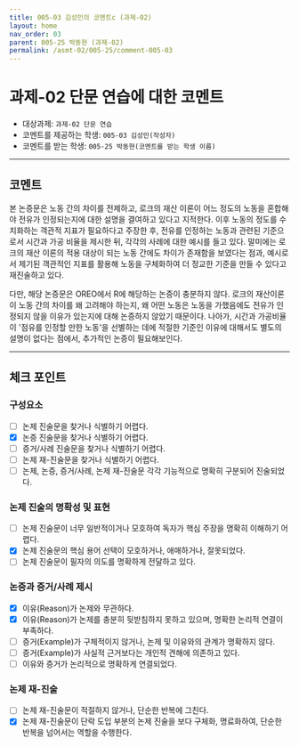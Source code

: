 ```yaml
---
title: 005-03 김성민의 코멘트c (과제-02) 
layout: home
nav_order: 03
parent: 005-25 박동현 (과제-02)
permalink: /asmt-02/005-25/comment-005-03
---
```


# 과제-02 단문 연습에 대한 코멘트

- 대상과제: `과제-02 단문 연습`
- 코멘트를 제공하는 학생: `005-03 김성민(작성자)` 
- 코멘트를 받는 학생: `005-25 박동현(코멘트를 받는 학생 이름)` 

---

## 코멘트

본 논증문은 노동 간의 차이를 전제하고, 로크의 재산 이론이 어느 정도의 노동을 혼합해야 전유가 인정되는지에 대한 설명을 결여하고 있다고 지적한다. 이후 노동의 정도를 수치화하는 객관적 지표가 필요하다고 주장한 후, 전유를 인정하는 노동과 관련된 기준으로서 시간과 가공 비율을 제시한 뒤, 각각의 사례에 대한 예시를 들고 있다. 말미에는 로크의 재산 이론의 적용 대상이 되는 노동 간에도 차이가 존재함을 보였다는 점과, 예시로서 제기된 객관적인 지표를 활용해 노동을 구체화하여 더 정교한 기준을 만들 수 있다고 재진술하고 있다.  

다만, 해당 논증문은 OREO에서 R에 해당하는 논증이 충분하지 않다. 로크의 재산이론이 노동 간의 차이를 왜 고려해야 하는지, 왜 어떤 노동은 노동을 가했음에도 전유가 인정되지 않을 이유가 있는지에 대해 논증하지 않았기 때문이다. 나아가, 시간과 가공비율이 '점유를 인정할 만한 노동'을 선별하는 데에 적절한 기준인 이유에 대해서도 별도의 설명이 없다는 점에서, 추가적인 논증이 필요해보인다.


---

## 체크 포인트

### **구성요소**
- [ ] 논제 진술문을 찾거나 식별하기 어렵다.
- [x] 논증 진술문을 찾거나 식별하기 어렵다.
- [ ] 증거/사례 진술문을 찾거나 식별하기 어렵다.
- [ ] 논제 재-진술문을 찾거나 식별하기 어렵다.
- [ ] 논제, 논증, 증거/사례, 논제 재-진술문 각각 기능적으로 명확히 구분되어 진술되었다.

### **논제 진술의 명확성 및 표현**  
- [ ] 논제 진술문이 너무 일반적이거나 모호하여 독자가 핵심 주장을 명확히 이해하기 어렵다.  
- [x] 논제 진술문의 핵심 용어 선택이 모호하거나, 애매하거나, 잘못되었다.  
- [ ] 논제 진술문이 필자의 의도를 명확하게 전달하고 있다.  

### **논증과 증거/사례 제시**  
- [x] 이유(Reason)가 논제와 무관하다.
- [x] 이유(Reason)가 논제를 충분히 뒷받침하지 못하고 있으며, 명확한 논리적 연결이 부족하다.  
- [ ] 증거(Example)가 구체적이지 않거나, 논제 및 이유와의 관계가 명확하지 않다. 
- [ ] 증거(Example)가 사실적 근거보다는 개인적 견해에 의존하고 있다.  
- [ ] 이유와 증거가 논리적으로 명확하게 연결되었다.  

### **논제 재-진술**  
- [ ] 논제 재-진술문이 적절하지 않거나, 단순한 반복에 그친다.   
- [x] 논제 재-진술문이 단락 도입 부분의 논제 진술을 보다 구체화, 명료화하여, 단순한 반복을 넘어서는 역할을 수행한다.  